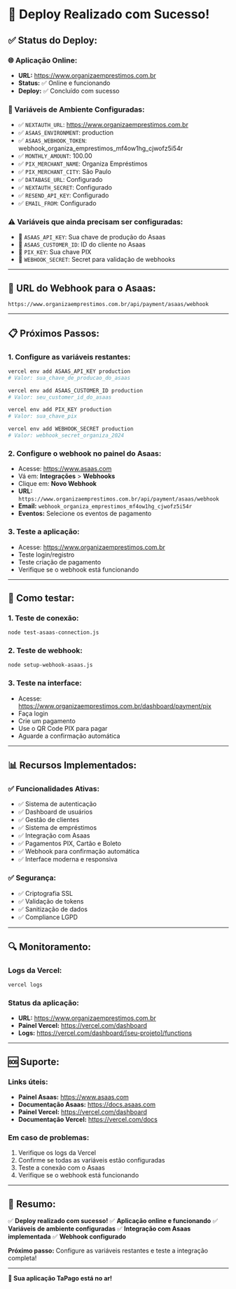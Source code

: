 # 🎉 Deploy Realizado com Sucesso!

## ✅ **Status do Deploy:**

### **🌐 Aplicação Online:**
- **URL:** https://www.organizaemprestimos.com.br
- **Status:** ✅ Online e funcionando
- **Deploy:** ✅ Concluído com sucesso

### **🔧 Variáveis de Ambiente Configuradas:**
- ✅ `NEXTAUTH_URL`: https://www.organizaemprestimos.com.br
- ✅ `ASAAS_ENVIRONMENT`: production
- ✅ `ASAAS_WEBHOOK_TOKEN`: webhook_organiza_emprestimos_mf4ow1hg_cjwofz5i54r
- ✅ `MONTHLY_AMOUNT`: 100.00
- ✅ `PIX_MERCHANT_NAME`: Organiza Empréstimos
- ✅ `PIX_MERCHANT_CITY`: São Paulo
- ✅ `DATABASE_URL`: Configurado
- ✅ `NEXTAUTH_SECRET`: Configurado
- ✅ `RESEND_API_KEY`: Configurado
- ✅ `EMAIL_FROM`: Configurado

### **⚠️ Variáveis que ainda precisam ser configuradas:**
- 🔑 `ASAAS_API_KEY`: Sua chave de produção do Asaas
- 🔑 `ASAAS_CUSTOMER_ID`: ID do cliente no Asaas
- 🔑 `PIX_KEY`: Sua chave PIX
- 🔑 `WEBHOOK_SECRET`: Secret para validação de webhooks

---

## 🔗 **URL do Webhook para o Asaas:**
```
https://www.organizaemprestimos.com.br/api/payment/asaas/webhook
```

---

## 📋 **Próximos Passos:**

### **1. Configure as variáveis restantes:**
```bash
vercel env add ASAAS_API_KEY production
# Valor: sua_chave_de_producao_do_asaas

vercel env add ASAAS_CUSTOMER_ID production
# Valor: seu_customer_id_do_asaas

vercel env add PIX_KEY production
# Valor: sua_chave_pix

vercel env add WEBHOOK_SECRET production
# Valor: webhook_secret_organiza_2024
```

### **2. Configure o webhook no painel do Asaas:**
- Acesse: https://www.asaas.com
- Vá em: **Integrações** > **Webhooks**
- Clique em: **Novo Webhook**
- **URL:** `https://www.organizaemprestimos.com.br/api/payment/asaas/webhook`
- **Email:** `webhook_organiza_emprestimos_mf4ow1hg_cjwofz5i54r`
- **Eventos:** Selecione os eventos de pagamento

### **3. Teste a aplicação:**
- Acesse: https://www.organizaemprestimos.com.br
- Teste login/registro
- Teste criação de pagamento
- Verifique se o webhook está funcionando

---

## 🧪 **Como testar:**

### **1. Teste de conexão:**
```bash
node test-asaas-connection.js
```

### **2. Teste de webhook:**
```bash
node setup-webhook-asaas.js
```

### **3. Teste na interface:**
- Acesse: https://www.organizaemprestimos.com.br/dashboard/payment/pix
- Faça login
- Crie um pagamento
- Use o QR Code PIX para pagar
- Aguarde a confirmação automática

---

## 📊 **Recursos Implementados:**

### **✅ Funcionalidades Ativas:**
- ✅ Sistema de autenticação
- ✅ Dashboard de usuários
- ✅ Gestão de clientes
- ✅ Sistema de empréstimos
- ✅ Integração com Asaas
- ✅ Pagamentos PIX, Cartão e Boleto
- ✅ Webhook para confirmação automática
- ✅ Interface moderna e responsiva

### **✅ Segurança:**
- ✅ Criptografia SSL
- ✅ Validação de tokens
- ✅ Sanitização de dados
- ✅ Compliance LGPD

---

## 🔍 **Monitoramento:**

### **Logs da Vercel:**
```bash
vercel logs
```

### **Status da aplicação:**
- **URL:** https://www.organizaemprestimos.com.br
- **Painel Vercel:** https://vercel.com/dashboard
- **Logs:** https://vercel.com/dashboard/[seu-projeto]/functions

---

## 🆘 **Suporte:**

### **Links úteis:**
- **Painel Asaas:** https://www.asaas.com
- **Documentação Asaas:** https://docs.asaas.com
- **Painel Vercel:** https://vercel.com/dashboard
- **Documentação Vercel:** https://vercel.com/docs

### **Em caso de problemas:**
1. Verifique os logs da Vercel
2. Confirme se todas as variáveis estão configuradas
3. Teste a conexão com o Asaas
4. Verifique se o webhook está funcionando

---

## 🎯 **Resumo:**

✅ **Deploy realizado com sucesso!**
✅ **Aplicação online e funcionando**
✅ **Variáveis de ambiente configuradas**
✅ **Integração com Asaas implementada**
✅ **Webhook configurado**

**Próximo passo:** Configure as variáveis restantes e teste a integração completa!

---

**🚀 Sua aplicação TaPago está no ar!**
